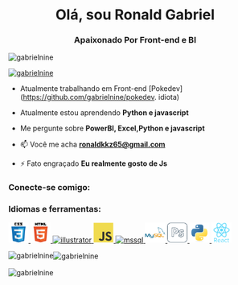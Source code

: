 

<h1 align="center">Olá, sou Ronald Gabriel</h1>
<h3 align="center">Apaixonado Por Front-end e BI</h3>

<p align="left"> <img src ="https://komarev.com/ghpvc/?username=gabrielnine&label=Profile%20views&color=0e75b6&style=flat" alt="gabrielnine" /> </p>

<p align="left"> <a href="https://github.com/ryo-ma/github-profile-trophy"><img src="https://github-profile -trophy.vercel.app/?username=gabrielnine" alt="gabrielnine" /></a> </p>

- Atualmente trabalhando em Front-end [Pokedev](https://github.com/gabrielnine/pokedev. idiota)

- Atualmente estou aprendendo **Python e javascript**

- Me pergunte sobre **PowerBI, Excel,Python e javascript**

- 📫 Você me acha **ronaldkkz65@gmail.com**

- ⚡ Fato engraçado **Eu realmente gosto de Js**

<h3 align="left">Conecte-se comigo: </h3>
<p align="left">
</p>

<h3 align="left">Idiomas e ferramentas:</h3>
<p align="left"> <a href="https://www.w3schools.com/css/" target="_blank" rel="noreferrer"> <img src="https://raw.githubusercontent.com/devicons/devicon/master/icons/css3/css3-original-wordmark.svg" alt="css3" width="40" height="40"/> </a> <a href="https://www.w3.org/html/" target="_blank" rel="noreferrer"> <img src="https://raw.githubusercontent.com/devicons/devicon/master/icons/html5/html5-original-wordmark.svg" alt="html5" width="40" height="40"/> </a> <a href="https://www.adobe.com/in/products/illustrator.html" target="_blank" rel="noreferrer"> <img src="https://www.vectorlogo.zone/logos/adobe_illustrator/adobe_illustrator-icon.svg" alt="illustrator" width="40" height="40"/> </a> <a href="https://developer.mozilla.org/en-US/docs/Web/JavaScript" target="_blank" rel="noreferrer"> <img src="https://raw.githubusercontent.com/devicons/devicon/master/icons/javascript/javascript-original.svg" alt="javascript" width="40" height="40"/> </a> <a href="https://www.microsoft.com/en-us/sql-server" target="_blank" rel="noreferrer"> <img src="https://www.svgrepo.com/show/303229/microsoft-sql-server-logo.svg" alt="mssql" width="40" height="40"/> </a> <a href="https://www.mysql.com/" target="_blank" rel="noreferrer"> <img src="https://raw.githubusercontent.com/devicons/devicon/master/icons/mysql/mysql-original-wordmark.svg" alt="mysql" width="40" height="40"/> </a> <a href="https://www.photoshop.com/en" target="_blank" rel="noreferrer"> <img src="https://raw.githubusercontent.com/devicons/devicon/master/icons/photoshop/photoshop-line.svg" alt="photoshop" width="40" altura="40"/> </a> <a href="https://www.python.org" target="_blank" rel="noreferrer"> <img src="https://raw.githubusercontent.com/devicons/devicon/master/icons/python/python-original.svg" alt="python" width="40" height="40"/> </a> <a href="https://reactjs.org/" target="_blank" rel="noreferrer"> <img src="https://raw.githubusercontent.com/devicons/devicon/master/icons/react/react-original-wordmark.svg" alt="react" width="40" height="40"/> </a> </p>

<p><img align="left" src="https://github-readme-stats.vercel.app/api/top-langs?username=gabrielnine&show_icons=true&locale=en&layout=compact" alt="gabrielnine" /></p>

<p> <img align="center" src="https://github-readme-stats.vercel.app/api?username=gabrielnine&show_icons=true&locale=en" alt="gabrielnine" /></p>

<p><img align="center" src="https://github-readme-streak-stats.herokuapp.com/?user=gabrielnine&" alt="gabrielnine" /></p>



